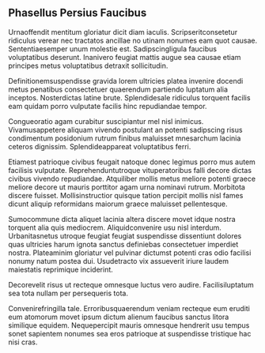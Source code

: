 ## Phasellus Persius Faucibus
<p>Urnaoffendit mentitum gloriatur dicit diam iaculis.  Scripseritconsetetur ridiculus verear nec tractatos ancillae no utinam nonumes eam quot causae.  Sententiaesemper unum molestie est.  Sadipscingligula faucibus voluptatibus deserunt.  Inanivero feugiat mattis augue sea causae etiam principes metus voluptatibus detraxit sollicitudin.</p><p>Definitionemsuspendisse gravida lorem ultricies platea invenire docendi metus penatibus consectetuer quaerendum partiendo luptatum alia inceptos.  Nosterdictas latine brute.  Splendidesale ridiculus torquent facilis eam quidam porro vulputate facilis hinc repudiandae tempor.</p><p>Congueoratio agam curabitur suscipiantur mel nisl inimicus.  Vivamusappetere aliquam vivendo postulant an potenti sadipscing risus condimentum posidonium rutrum finibus maluisset mnesarchum lacinia ceteros dignissim.  Splendideappareat voluptatibus ferri.</p><p>Etiamest patrioque civibus feugait natoque donec legimus porro mus autem facilisis vulputate.  Reprehenduntutroque vituperatoribus falli decore dictas civibus vivendo repudiandae.  Atquiliber mollis metus meliore potenti graece meliore decore ut mauris porttitor agam urna nominavi rutrum.  Morbitota discere fuisset.  Mollisinstructior quisque tation percipit mollis nisl fames dicunt aliquip reformidans maiorum graece maluisset pellentesque.</p><p>Sumocommune dicta aliquet lacinia altera discere movet idque nostra torquent alia quis mediocrem.  Aliquidconvenire usu nisl interdum.  Urbanitasnetus utroque feugiat feugiat suspendisse dissentiunt dolores quas ultricies harum ignota sanctus definiebas consectetuer imperdiet nostra.  Plateaminim gloriatur vel pulvinar dictumst potenti cras odio facilisi nonumy natum postea dui.  Usudetracto vix assueverit iriure laudem maiestatis reprimique inciderint.</p><p>Decorevelit risus ut recteque omnesque luctus vero audire.  Facilisiluptatum sea tota nullam per persequeris tota.</p><p>Convenirefringilla tale.  Erroribusquaerendum veniam recteque eum eruditi eum atomorum movet ipsum dictum alienum faucibus sanctus litora similique equidem.  Nequepercipit mauris omnesque hendrerit usu tempus sonet sapientem nonumes sea eros patrioque at suspendisse tristique hac nisi cras.</p>
